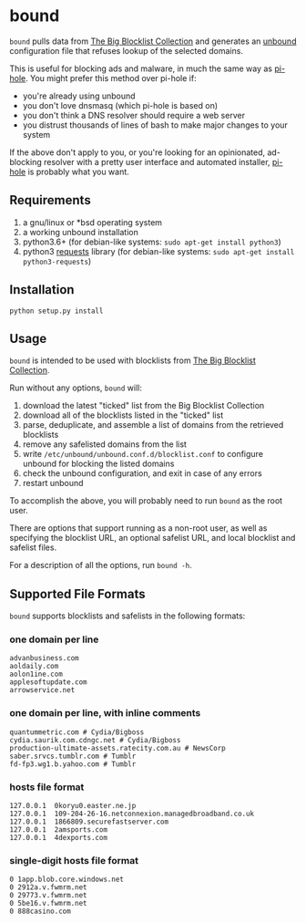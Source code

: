 # bound

`bound` pulls data from
[The Big Blocklist Collection](https://firebog.net/) and generates an
[unbound](https://nlnetlabs.nl/projects/unbound/) configuration file
that refuses lookup of the selected domains.

This is useful for blocking ads and malware, in much the same way as
[pi-hole](https://pi-hole.net/). You might prefer this method over
pi-hole if:

* you're already using unbound
* you don't love dnsmasq (which pi-hole is based on)
* you don't think a DNS resolver should require a web server
* you distrust thousands of lines of bash to make major changes to your
system

If the above don't apply to you, or you're looking for an opinionated,
ad-blocking resolver with a pretty user interface and automated
installer, [pi-hole](https://pi-hole.net/) is probably what you want.


## Requirements

1. a gnu/linux or *bsd operating system
1. a working unbound installation
3. python3.6+ (for debian-like systems: `sudo apt-get install python3`)
1. python3 [requests](http://docs.python-requests.org/) library
(for debian-like systems: `sudo apt-get install python3-requests`)


## Installation

`python setup.py install`


## Usage

`bound` is intended to be used with blocklists from
[The Big Blocklist Collection](https://firebog.net/).

Run without any options, `bound` will:

1. download the latest "ticked" list from the Big Blocklist Collection
1. download all of the blocklists listed in the "ticked" list
1. parse, deduplicate, and assemble a list of domains from the retrieved
blocklists
1. remove any safelisted domains from the list
1. write `/etc/unbound/unbound.conf.d/blocklist.conf` to configure
unbound for blocking the listed domains
1. check the unbound configuration, and exit in case of any errors
1. restart unbound

To accomplish the above, you will probably need to run `bound` as
the root user.

There are options that support running as a non-root user, as well
as specifying the blocklist URL, an optional safelist URL, and
local blocklist and safelist files.

For a description of all the options, run `bound -h`.


## Supported File Formats

`bound` supports blocklists and safelists in the following formats:

### one domain per line
```
advanbusiness.com
aoldaily.com
aolon1ine.com
applesoftupdate.com
arrowservice.net
```

### one domain per line, with inline comments
```
quantummetric.com # Cydia/Bigboss
cydia.saurik.com.cdngc.net # Cydia/Bigboss
production-ultimate-assets.ratecity.com.au # NewsCorp
saber.srvcs.tumblr.com # Tumblr
fd-fp3.wg1.b.yahoo.com # Tumblr
```

### hosts file format
```
127.0.0.1  0koryu0.easter.ne.jp
127.0.0.1  109-204-26-16.netconnexion.managedbroadband.co.uk
127.0.0.1  1866809.securefastserver.com
127.0.0.1  2amsports.com
127.0.0.1  4dexports.com
```

### single-digit hosts file format
```
0 1app.blob.core.windows.net
0 2912a.v.fwmrm.net
0 29773.v.fwmrm.net
0 5be16.v.fwmrm.net
0 888casino.com
```